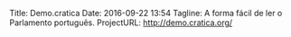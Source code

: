 Title: Demo.cratica
Date: 2016-09-22 13:54
Tagline: A forma fácil de ler o Parlamento português. 
ProjectURL: http://demo.cratica.org/


